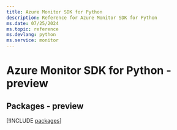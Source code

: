 ```yaml
---
title: Azure Monitor SDK for Python
description: Reference for Azure Monitor SDK for Python
ms.date: 07/25/2024
ms.topic: reference
ms.devlang: python
ms.service: monitor
---
```

# Azure Monitor SDK for Python - preview
## Packages - preview
[!INCLUDE [packages](monitor-index.md)]